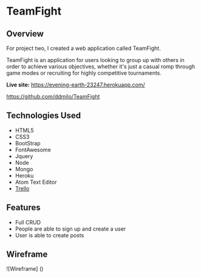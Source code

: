 # TeamFight

## Overview

For project two, I created a web application called TeamFight.

TeamFight is an application for users looking to group up with others in order to achieve various objectives, whether it's just a casual romp through game modes or recruiting for highly competitive tournaments.

**Live site:** <https://evening-earth-23247.herokuapp.com/>

<https://github.com/ddmilo/TeamFight>

## Technologies Used
* HTML5
* CSS3
* BootStrap
* FontAwesome
* Jquery
* Node
* Mongo
* Heroku
* Atom Text Editor
* [Trello](https://trello.com/b/xqp53qvQ/teamfight)

## Features
* Full CRUD
* People are able to sign up and create a user
* User is able to create posts

## Wireframe
 ![Wireframe] ()
